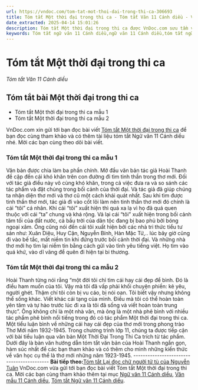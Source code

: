 ```yaml
---
url: https://vndoc.com/tom-tat-mot-thoi-dai-trong-thi-ca-306693
title: Tóm tắt Một thời đại trong thi ca - Tóm tắt Văn 11 Cánh diều - VnDoc.com
date_extracted: 2025-04-14 15:01:26
description: Tóm tắt Một thời đại trong thi ca được VnDoc.com sưu tầm và xin gửi tới bạn đọc cùng tham khảo. Mời các bạn cùng theo dõi để có thêm tài liệu học Văn 11 Cánh diều nhé.
keywords: Tóm tắt ngữ văn 11 Cánh diều,ngữ văn 11 Cánh diều,tóm tắt ngữ văn 11,tóm tắt văn 11,tóm tắt văn 11 Cánh diều,ngữ văn 11,văn 11,văn 11 cánh diều,Tóm tắt Một thời đại trong thi ca,Tóm tắt bài Một thời đại trong thi ca,Một thời đại trong thi ca,Tóm tắt nội dung chính bài Một thời đại trong thi ca
---
```


# Tóm tắt Một thời đại trong thi ca
 _Tóm tắt Văn 11 Cánh diều_
## Tóm tắt bài Một thời đại trong thi ca
  * Tóm tắt Một thời đại trong thi ca mẫu 1
  * Tóm tắt Một thời đại trong thi ca mẫu 2

VnDoc.com xin gửi tới bạn đọc bài viết [Tóm tắt Một thời đại trong thi ca](<https://vndoc.com/tom-tat-mot-thoi-dai-trong-thi-ca-306693>) để bạn đọc cùng tham khảo và có thêm tài liệu tóm tắt Ngữ văn 11 Cánh diều nhé. Mời các bạn cùng theo dõi bài viết.
### Tóm tắt Một thời đại trong thi ca mẫu 1
Văn bản được chia làm ba phần chính. Mở đầu văn bản tác giả Hoài Thanh đề cập đến cái khó khăn trên con đường đi tìm tinh thần trong thơ mới. Đối với tác giả điều này vô cùng khó khăn, trong cả việc đưa ra và so sánh các tác phẩm và đặt chúng trong bối cảnh của thời đại. Và tác giả đã giúp chúng ta nhận diện thơ mới và thơ cũ một cách khái quát nhất. Sau khi tìm được tinh thần thơ mới, tác giả đi vào cốt lõi làm nên tinh thần thơ mới đó chính là cái “tôi” cá nhân. Khi cái “tôi” xuất hiện thì quá xa lạ vì họ đã quá quen thuộc với cái “ta” chung và khá rộng. Vả lại cái “tôi” xuất hiện trong bối cảnh tăm tối của đất nước, cả bầu trời của dân tộc đang bị bao phủ bởi bóng ngoại xâm. Ông cũng nói đến cái tôi xuất hiện bởi các nhà tri thức tiểu tư sản như: Xuân Diệu, Huy Cận, Nguyễn Bính, Hàn Mặc Tử,.. lúc bây giờ cũng đi vào bế tắc, mất niềm tin khi đứng trước bối cảnh thời đại. Và những nhà thơ mới họ tìm lại niềm tin bằng cách gửi vào tình yêu tiếng việt. Họ tìm vào quá khứ, vào dĩ vãng để quên đi hiện tại bi thương.
### Tóm tắt Một thời đại trong thi ca mẫu 2
Hoài Thanh từng nói rằng “một đời tôi chỉ tìm cái hay cái đẹp để bình. Đó là điều ham muốn của tôi. Vậy mà tôi đã vấp phải khối chuyện phiền: kẻ yêu, người ghét. Thậm chí tôi còn bị vu cáo, bị nói oan. Tôi biết vậy nhưng không thể sống khác. Viết khác cái tạng của mình. Điều mà tôi có thể hoàn toàn yên tâm và tự hào trước lúc đi xa là tôi đã sống và viết hoàn toàn trung thực”. Ông không chỉ là một nhà văn, mà ông là một nhà phê bình với nhiều tác phẩm phê bình nổi tiếng trong đó có tác phẩm Một thời đại trong thi ca. Một tiểu luận bình về những cái hay cái đẹp của thơ mới trong phong trào Thơ Mới năm 1932-1945. Trong chương trình lớp 11, chúng ta được tiếp cận với bài tiểu luận qua văn bản Một Thời Đại Trong Thi Ca trích từ tác phẩm. Dưới đây là bàn văn hướng dẫn tóm tắt văn bản của Hoài Thanh ngắn gọn, hàm súc nhất để các bạn tham khảo và có thêm cho mình những kiến thức về văn học cụ thể là thơ mới những năm 1923-1945.
\------------------------------------------
**Bài tiếp theo:**[Tóm tắt Lại đọc chữ người tử tù của Nguyễn Tuân](<https://vndoc.com/tom-tat-lai-doc-chu-nguoi-tu-tu-cua-nguyen-tuan-306873>)
VnDoc.com vừa gửi tới bạn đọc bài viết Tóm tắt Một thời đại trong thi ca. Mời các bạn cùng tham khảo thêm tại mục [Ngữ văn 11 Cánh diều](<https://vndoc.com/ngu-van-11-canh-dieu>), [Văn mẫu 11 Cánh diều](<https://vndoc.com/van-mau-lop-11-canh-dieu>), [Tóm tắt Ngữ văn 11 Cánh diều](<https://vndoc.com/tom-tat-ngu-van-11-canh-dieu>).

